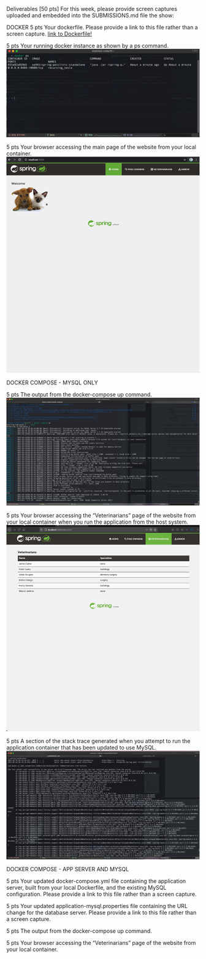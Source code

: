 Deliverables [50 pts]
For this week, please provide screen captures uploaded and embedded into the SUBMISSIONS.md
file the show:

DOCKER
5 pts Your dockerfile. Please provide a link to this file rather than a screen capture.
[link to Dockerfile!](https://github.com/sla7/hw8/blob/main/Dockerfile)

5 pts Your running docker instance as shown by a ps command.
![Screen Capture #2](images/dockerfile2.png)

5 pts Your browser accessing the main page of the website from your local container.
![Screen Capture #2](images/dockerfile3.png)

DOCKER COMPOSE - MYSQL ONLY

5 pts The output from the docker-compose up command.
![Screen Capture #2](images/mysql1.png)

5 pts Your browser accessing the “Veterinarians” page of the website from your local container when you run the application from the host system.
![Screen Capture #2](images/mysql2.png)

5 pts A section of the stack trace generated when you attempt to run the application
container that has been updated to use MySQL.
![Screen Capture #2](images/mysql3.png)

DOCKER COMPOSE - APP SERVER AND MYSQL

5 pts Your updated docker-compose.yml file containing the application server, built from
your local Dockerfile, and the existing MySQL configuration. Please provide a link
to this file rather than a screen capture.

5 pts Your updated application-mysql.properties file containing the URL change for
the database server. Please provide a link to this file rather than a screen capture.

5 pts The output from the docker-compose up command.

5 pts Your browser accessing the “Veterinarians” page of the website from your local container.
